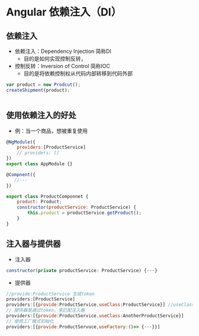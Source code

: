 # Angular 依赖注入（DI）

## 依赖注入

* 依赖注入：Dependency Injection 简称DI
  * 目的是如何实现控制反转，
* 控制反转：Inversion of Control 简称IOC
  * 目的是将依赖控制权从代码内部转移到代码外部

```javascript
var product = new Prodcut();
createShipment(product);
```

```text

```

## 使用依赖注入的好处

* 例：当一个商品，想被重复使用

```javascript
@NgModule({
    providers:[ProductService]
    // providers: []
})
export class AppModule {}

@Compnent({
   //···
})

export class ProductComponnet {
    product: Product;
    constructor(productService: ProductService) {
        this.product = productService.getProduct();
    }
}
```

## 注入器与提供器

* 注入器

```javascript
constructor(private productService: ProductService) {···}
```

* 提供器

```javascript
//provide:ProductService 生成token
providers:[ProductService]
providers:[{provide:ProductService,useClass:ProductService}] //useClass 使用 new
// 提供器是通过token，来匹配注入器
providers:[{provide:ProductService,useClass:AnotherProductService}]
// 使用工厂模式初始化
providers:[{provide:ProductServuce,useFactory:()=> {···}}]
```

